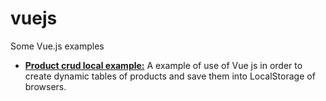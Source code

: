 # vuejs
Some Vue.js examples
- **[Product crud local example:](https://github.com/nano-bytes/vuejs/tree/master/crud-products-example)** A example of use of Vue js in order to create dynamic tables of products and save them into LocalStorage of browsers.
